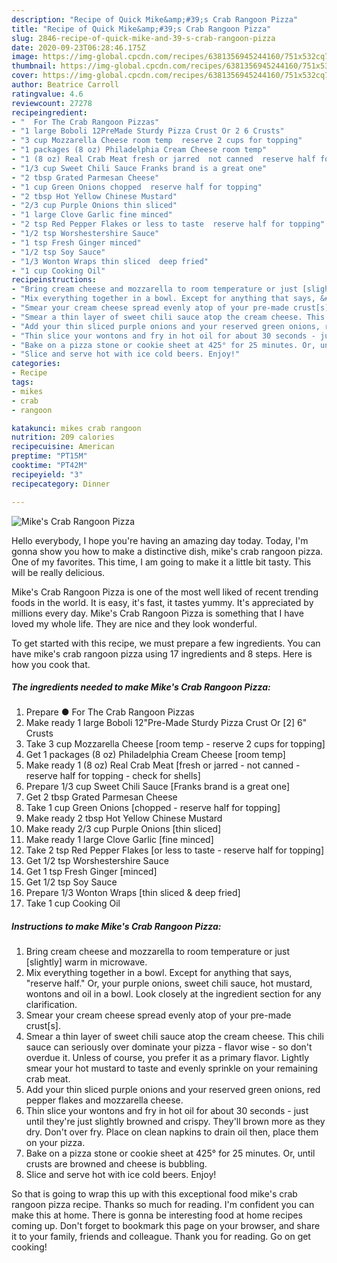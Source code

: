 ```yaml
---
description: "Recipe of Quick Mike&amp;#39;s Crab Rangoon Pizza"
title: "Recipe of Quick Mike&amp;#39;s Crab Rangoon Pizza"
slug: 2846-recipe-of-quick-mike-and-39-s-crab-rangoon-pizza
date: 2020-09-23T06:28:46.175Z
image: https://img-global.cpcdn.com/recipes/6381356945244160/751x532cq70/mikes-crab-rangoon-pizza-recipe-main-photo.jpg
thumbnail: https://img-global.cpcdn.com/recipes/6381356945244160/751x532cq70/mikes-crab-rangoon-pizza-recipe-main-photo.jpg
cover: https://img-global.cpcdn.com/recipes/6381356945244160/751x532cq70/mikes-crab-rangoon-pizza-recipe-main-photo.jpg
author: Beatrice Carroll
ratingvalue: 4.6
reviewcount: 27278
recipeingredient:
- "  For The Crab Rangoon Pizzas"
- "1 large Boboli 12PreMade Sturdy Pizza Crust Or 2 6 Crusts"
- "3 cup Mozzarella Cheese room temp  reserve 2 cups for topping"
- "1 packages (8 oz) Philadelphia Cream Cheese room temp"
- "1 (8 oz) Real Crab Meat fresh or jarred  not canned  reserve half for topping  check for shells"
- "1/3 cup Sweet Chili Sauce Franks brand is a great one"
- "2 tbsp Grated Parmesan Cheese"
- "1 cup Green Onions chopped  reserve half for topping"
- "2 tbsp Hot Yellow Chinese Mustard"
- "2/3 cup Purple Onions thin sliced"
- "1 large Clove Garlic fine minced"
- "2 tsp Red Pepper Flakes or less to taste  reserve half for topping"
- "1/2 tsp Worshestershire Sauce"
- "1 tsp Fresh Ginger minced"
- "1/2 tsp Soy Sauce"
- "1/3 Wonton Wraps thin sliced  deep fried"
- "1 cup Cooking Oil"
recipeinstructions:
- "Bring cream cheese and mozzarella to room temperature or just [slightly] warm in microwave."
- "Mix everything together in a bowl. Except for anything that says, &#34;reserve half.&#34; Or, your purple onions, sweet chili sauce, hot mustard, wontons and oil in a bowl. Look closely at the ingredient section for any clarification."
- "Smear your cream cheese spread evenly atop of your pre-made crust[s]."
- "Smear a thin layer of sweet chili sauce atop the cream cheese. This chili sauce can seriously over dominate your pizza - flavor wise - so don&#39;t overdue it. Unless of course, you prefer it as a primary flavor. Lightly smear your hot mustard to taste and evenly sprinkle on your remaining crab meat."
- "Add your thin sliced purple onions and your reserved green onions, red pepper flakes and mozzarella cheese."
- "Thin slice your wontons and fry in hot oil for about 30 seconds - just until they&#39;re just slightly browned and crispy. They&#39;ll brown more as they dry. Don&#39;t over fry. Place on clean napkins to drain oil then, place them on your pizza."
- "Bake on a pizza stone or cookie sheet at 425° for 25 minutes. Or, until crusts are browned and cheese is bubbling."
- "Slice and serve hot with ice cold beers. Enjoy!"
categories:
- Recipe
tags:
- mikes
- crab
- rangoon

katakunci: mikes crab rangoon 
nutrition: 209 calories
recipecuisine: American
preptime: "PT15M"
cooktime: "PT42M"
recipeyield: "3"
recipecategory: Dinner

---
```



![Mike&#39;s Crab Rangoon Pizza](https://img-global.cpcdn.com/recipes/6381356945244160/751x532cq70/mikes-crab-rangoon-pizza-recipe-main-photo.jpg)

Hello everybody, I hope you're having an amazing day today. Today, I'm gonna show you how to make a distinctive dish, mike&#39;s crab rangoon pizza. One of my favorites. This time, I am going to make it a little bit tasty. This will be really delicious.



Mike&#39;s Crab Rangoon Pizza is one of the most well liked of recent trending foods in the world. It is easy, it's fast, it tastes yummy. It's appreciated by millions every day. Mike&#39;s Crab Rangoon Pizza is something that I have loved my whole life. They are nice and they look wonderful.


To get started with this recipe, we must prepare a few ingredients. You can have mike&#39;s crab rangoon pizza using 17 ingredients and 8 steps. Here is how you cook that.

<!--inarticleads1-->

##### The ingredients needed to make Mike&#39;s Crab Rangoon Pizza:

1. Prepare  ● For The Crab Rangoon Pizzas
1. Make ready 1 large Boboli 12&#34;Pre-Made Sturdy Pizza Crust Or [2] 6&#34; Crusts
1. Take 3 cup Mozzarella Cheese [room temp - reserve 2 cups for topping]
1. Get 1 packages (8 oz) Philadelphia Cream Cheese [room temp]
1. Make ready 1 (8 oz) Real Crab Meat [fresh or jarred - not canned - reserve half for topping - check for shells]
1. Prepare 1/3 cup Sweet Chili Sauce [Franks brand is a great one]
1. Get 2 tbsp Grated Parmesan Cheese
1. Take 1 cup Green Onions [chopped - reserve half for topping]
1. Make ready 2 tbsp Hot Yellow Chinese Mustard
1. Make ready 2/3 cup Purple Onions [thin sliced]
1. Make ready 1 large Clove Garlic [fine minced]
1. Take 2 tsp Red Pepper Flakes [or less to taste - reserve half for topping]
1. Get 1/2 tsp Worshestershire Sauce
1. Get 1 tsp Fresh Ginger [minced]
1. Get 1/2 tsp Soy Sauce
1. Prepare 1/3 Wonton Wraps [thin sliced &amp; deep fried]
1. Take 1 cup Cooking Oil




<!--inarticleads2-->

##### Instructions to make Mike&#39;s Crab Rangoon Pizza:

1. Bring cream cheese and mozzarella to room temperature or just [slightly] warm in microwave.
1. Mix everything together in a bowl. Except for anything that says, &#34;reserve half.&#34; Or, your purple onions, sweet chili sauce, hot mustard, wontons and oil in a bowl. Look closely at the ingredient section for any clarification.
1. Smear your cream cheese spread evenly atop of your pre-made crust[s].
1. Smear a thin layer of sweet chili sauce atop the cream cheese. This chili sauce can seriously over dominate your pizza - flavor wise - so don&#39;t overdue it. Unless of course, you prefer it as a primary flavor. Lightly smear your hot mustard to taste and evenly sprinkle on your remaining crab meat.
1. Add your thin sliced purple onions and your reserved green onions, red pepper flakes and mozzarella cheese.
1. Thin slice your wontons and fry in hot oil for about 30 seconds - just until they&#39;re just slightly browned and crispy. They&#39;ll brown more as they dry. Don&#39;t over fry. Place on clean napkins to drain oil then, place them on your pizza.
1. Bake on a pizza stone or cookie sheet at 425° for 25 minutes. Or, until crusts are browned and cheese is bubbling.
1. Slice and serve hot with ice cold beers. Enjoy!




So that is going to wrap this up with this exceptional food mike&#39;s crab rangoon pizza recipe. Thanks so much for reading. I'm confident you can make this at home. There is gonna be interesting food at home recipes coming up. Don't forget to bookmark this page on your browser, and share it to your family, friends and colleague. Thank you for reading. Go on get cooking!
